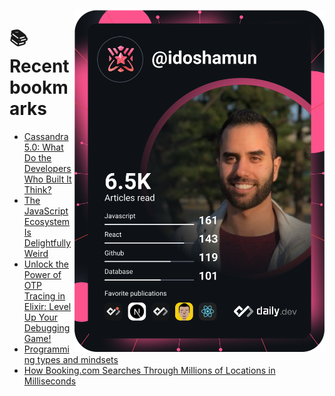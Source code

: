 <a href="https://app.daily.dev/idoshamun"><img src="https://raw.githubusercontent.com/idoshamun/idoshamun/devcard/devcard.svg" align='right' width="400" alt="Ido Shamun's Dev Card"/></a>

# 📚 Recent bookmarks
<!-- BOOKMARKS:START -->
- [Cassandra 5.0: What Do the Developers Who Built It Think?](https://app.daily.dev/posts/QCm6UZ2nJ?utm_source=rss&utm_medium=bookmarks&utm_campaign=28849d86070e4c099c877ab6837c61f0)
- [The JavaScript Ecosystem Is Delightfully Weird](https://app.daily.dev/posts/4HIwWoGRQ?utm_source=rss&utm_medium=bookmarks&utm_campaign=28849d86070e4c099c877ab6837c61f0)
- [Unlock the Power of OTP Tracing in Elixir: Level Up Your Debugging Game!](https://app.daily.dev/posts/g6YHq9dBL?utm_source=rss&utm_medium=bookmarks&utm_campaign=28849d86070e4c099c877ab6837c61f0)
- [Programming types and mindsets](https://app.daily.dev/posts/n37wnxl6j?utm_source=rss&utm_medium=bookmarks&utm_campaign=28849d86070e4c099c877ab6837c61f0)
- [How Booking.com Searches Through Millions of Locations in Milliseconds](https://app.daily.dev/posts/PlT5eFZvs?utm_source=rss&utm_medium=bookmarks&utm_campaign=28849d86070e4c099c877ab6837c61f0)
<!-- BOOKMARKS:END -->

